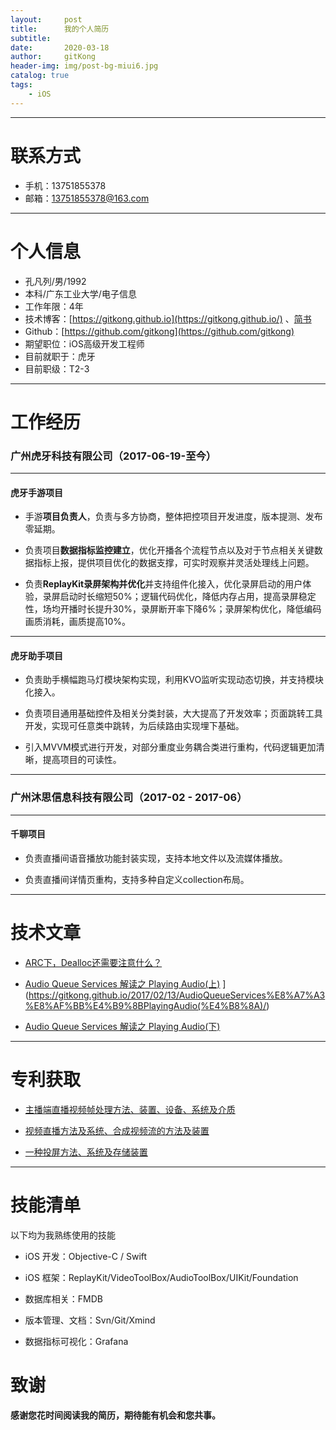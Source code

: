 ```yaml
---
layout:     post
title:      我的个人简历
subtitle:    
date:       2020-03-18
author:     gitKong
header-img: img/post-bg-miui6.jpg
catalog: true
tags:
    - iOS
---
```


---
# 联系方式

- 手机：13751855378
- 邮箱：13751855378@163.com

---

# 个人信息

- 孔凡列/男/1992
- 本科/广东工业大学/电子信息
- 工作年限：4年
- 技术博客：[https://gitkong.github.io](https://gitkong.github.io/) 、[简书](https://www.jianshu.com/u/fe5700cfb223)
- Github：[https://github.com/gitkong](https://github.com/gitkong)
- 期望职位：iOS高级开发工程师
- 目前就职于：虎牙
- 目前职级：T2-3
---

# 工作经历



### 广州虎牙科技有限公司（2017-06-19-至今）

---

#### **虎牙手游项目**

- 手游**项目负责人**，负责与多方协商，整体把控项目开发进度，版本提测、发布零延期。

- 负责项目**数据指标监控建立**，优化开播各个流程节点以及对于节点相关关键数据指标上报，提供项目优化的数据支撑，可实时观察并灵活处理线上问题。

- 负责**ReplayKit录屏架构并优化**并支持组件化接入，优化录屏启动的用户体验，录屏启动时长缩短50%；逻辑代码优化，降低内存占用，提高录屏稳定性，场均开播时长提升30%，录屏断开率下降6%；录屏架构优化，降低编码画质消耗，画质提高10%。

---

#### **虎牙助手项目**

- 负责助手横幅跑马灯模块架构实现，利用KVO监听实现动态切换，并支持模块化接入。

- 负责项目通用基础控件及相关分类封装，大大提高了开发效率；页面跳转工具开发，实现可任意类中跳转，为后续路由实现埋下基础。

- 引入MVVM模式进行开发，对部分重度业务耦合类进行重构，代码逻辑更加清晰，提高项目的可读性。

---

### 广州沐思信息科技有限公司（2017-02 - 2017-06）

--- 

#### **千聊项目**

- 负责直播间语音播放功能封装实现，支持本地文件以及流媒体播放。

- 负责直播间详情页重构，支持多种自定义collection布局。

---

# 技术文章

- [ARC下，Dealloc还需要注意什么？]()

- [Audio Queue Services 解读之 Playing Audio(上)](http://www.jianshu.com/p/d2ef4d15356c)
](https://gitkong.github.io/2017/02/13/AudioQueueServices%E8%A7%A3%E8%AF%BB%E4%B9%8BPlayingAudio(%E4%B8%8A)/)

- [Audio Queue Services 解读之 Playing Audio(下)](https://gitkong.github.io/2017/02/13/AudioQueueServices%E8%A7%A3%E8%AF%BB%E4%B9%8BPlayingAudio(%E4%B8%8B)/)


---

# 专利获取

- [主播端直播视频帧处理方法、装置、设备、系统及介质](http://epub.sipo.gov.cn/index.action)

- [视频直播方法及系统、合成视频流的方法及装置](http://epub.sipo.gov.cn/index.action)

- [一种投屏方法、系统及存储装置](http://epub.sipo.gov.cn/index.action)

---

# 技能清单

以下均为我熟练使用的技能

- iOS 开发：Objective-C / Swift

- iOS 框架：ReplayKit/VideoToolBox/AudioToolBox/UIKit/Foundation

- 数据库相关：FMDB

- 版本管理、文档：Svn/Git/Xmind

- 数据指标可视化：Grafana

# 致谢

**感谢您花时间阅读我的简历，期待能有机会和您共事。**
